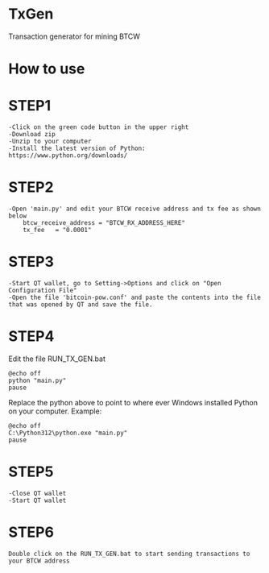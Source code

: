 # TxGen
Transaction generator for mining BTCW


# How to use


# STEP1
```
-Click on the green code button in the upper right
-Download zip
-Unzip to your computer
-Install the latest version of Python: https://www.python.org/downloads/
```

# STEP2
```
-Open 'main.py' and edit your BTCW receive address and tx fee as shown below
    btcw_receive_address = "BTCW_RX_ADDRESS_HERE"
    tx_fee   = "0.0001"
```

# STEP3
```
-Start QT wallet, go to Setting->Options and click on "Open Configuration File"
-Open the file 'bitcoin-pow.conf' and paste the contents into the file that was opened by QT and save the file.
```

# STEP4
Edit the file RUN_TX_GEN.bat
```
@echo off
python "main.py"
pause
```

Replace the python above to point to where ever Windows installed Python on your computer. Example:
```
@echo off
C:\Python312\python.exe "main.py"
pause
```


# STEP5
```
-Close QT wallet
-Start QT wallet
```


# STEP6
```
Double click on the RUN_TX_GEN.bat to start sending transactions to your BTCW address
```